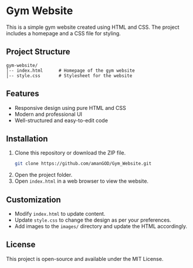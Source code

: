 # Gym Website

This is a simple gym website created using HTML and CSS. The project includes a homepage and a CSS file for styling.

## Project Structure

```
gym-website/
│-- index.html      # Homepage of the gym website
│-- style.css       # Stylesheet for the website
```

## Features
- Responsive design using pure HTML and CSS
- Modern and professional UI
- Well-structured and easy-to-edit code

## Installation
1. Clone this repository or download the ZIP file.
   ```sh
   git clone https://github.com/amanGOD/Gym_Website.git
   ```
2. Open the project folder.
3. Open `index.html` in a web browser to view the website.

## Customization
- Modify `index.html` to update content.
- Update `style.css` to change the design as per your preferences.
- Add images to the `images/` directory and update the HTML accordingly.

## License
This project is open-source and available under the MIT License.

